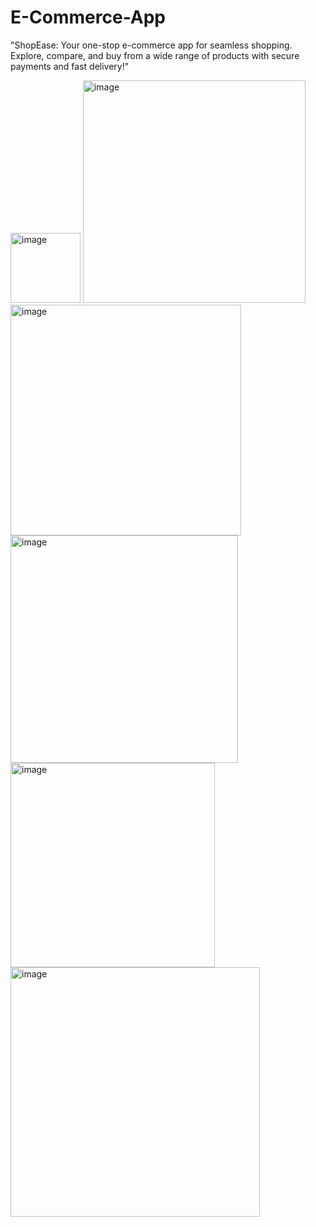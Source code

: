# E-Commerce-App
"ShopEase: Your one-stop e-commerce app for seamless shopping. Explore, compare, and buy from a wide range of products with secure payments and fast delivery!"





<img width="112" alt="image" src="https://github.com/user-attachments/assets/afbdd9d9-4803-4c1c-8513-050c7a9153b9" />





<img width="356" alt="image" src="https://github.com/user-attachments/assets/172e104e-96aa-4a8b-93b7-bd418b1bf2bf" />



<img width="369" alt="image" src="https://github.com/user-attachments/assets/db75728f-83a1-4d79-873e-5d383ca09185" />


<img width="364" alt="image" src="https://github.com/user-attachments/assets/0349e039-641f-408b-b07b-b97cbf6a30bf" />


<img width="327" alt="image" src="https://github.com/user-attachments/assets/184243d6-d637-4a7c-b1ff-75db40f0f0f8" />


<img width="399" alt="image" src="https://github.com/user-attachments/assets/f4e8fb52-e9c2-43a4-97ad-5c2d051bebaa" />


